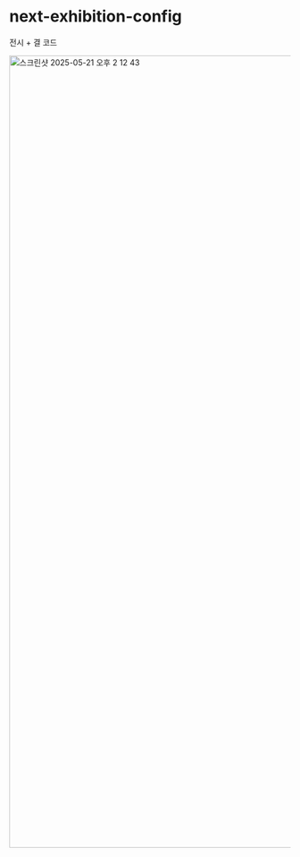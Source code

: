 # next-exhibition-config
전시 + 결 코드

<img width="1417" alt="스크린샷 2025-05-21 오후 2 12 43" src="https://github.com/user-attachments/assets/465cdfb8-9e82-4632-be26-3870f6322262" />
